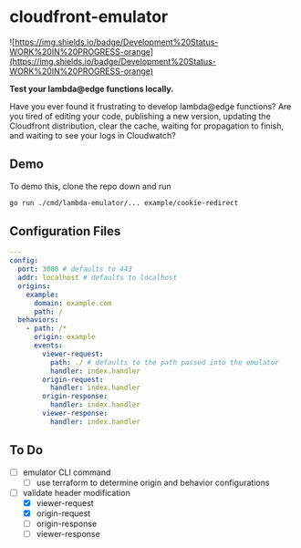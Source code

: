 # cloudfront-emulator

![https://img.shields.io/badge/Development%20Status-WORK%20IN%20PROGRESS-orange](https://img.shields.io/badge/Development%20Status-WORK%20IN%20PROGRESS-orange)

**Test your lambda@edge functions locally.**

Have you ever found it frustrating to develop lambda@edge functions? Are you
tired of editing your code, publishing a new version, updating the Cloudfront
distribution, clear the cache, waiting for propagation to finish, and waiting to
see your logs in Cloudwatch?

## Demo

To demo this, clone the repo down and run

```bash
go run ./cmd/lambda-emulator/... example/cookie-redirect
```

## Configuration Files

```yaml
---
config:
  port: 3000 # defaults to 443
  addr: localhost # defaults to localhost
  origins:
    example:
      domain: example.com
      path: /
  behaviors:
    - path: /*
      origin: example
      events:
        viewer-request:
          path: ./ # defaults to the path passed into the emulator
          handler: index.handler
        origin-request:
          handler: index.handler
        origin-response:
          handler: index.handler
        viewer-response:
          handler: index.handler
```

## To Do

- [ ] emulator CLI command
  - [ ] use terraform to determine origin and behavior configurations
- [ ] validate header modification
  - [x] viewer-request
  - [x] origin-request
  - [ ] origin-response
  - [ ] viewer-response
